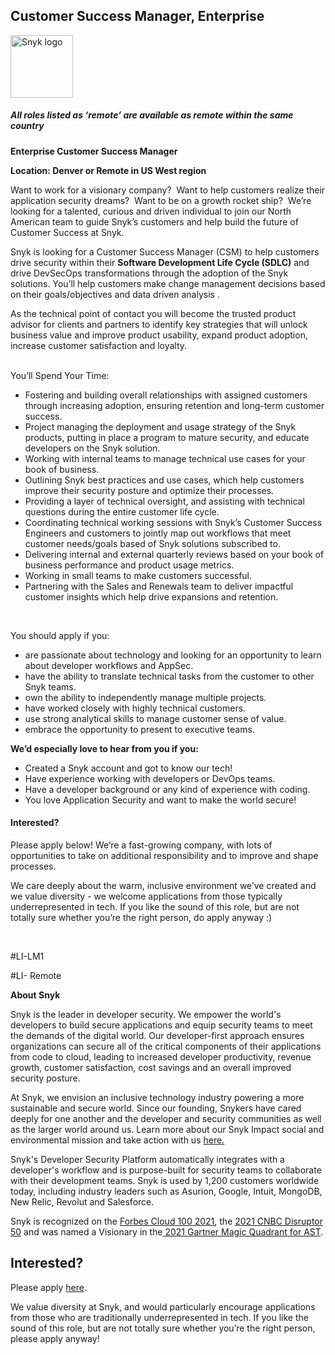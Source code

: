 Customer Success Manager, Enterprise 
---

<img src="https://res.cloudinary.com/snyk/image/upload/v1537345894/press-kit/brand/logo-black.png" width="100" alt="Snyk logo" />

<h5><strong><em>All roles listed as ‘remote’ are available as remote within the same country</em></strong></h5>
<p><strong>Enterprise Customer Success Manager</strong></p>
<p><strong>Location: Denver or Remote in US West region</strong></p>
<p><span style="font-weight: 400;">Want to work for a visionary company?&nbsp; Want to help customers realize their application security dreams?&nbsp; Want to be on a growth rocket ship?&nbsp; We’re looking for a talented, curious and driven individual to join our North American team to guide Snyk’s customers and help build the future of Customer Success at Snyk.</span></p>
<p><span style="font-weight: 400;">Snyk is looking for a Customer Success Manager (CSM) to help customers drive security within their </span><strong>Software Development Life Cycle (SDLC)</strong><span style="font-weight: 400;"> and drive DevSecOps transformations through the adoption of the Snyk solutions. You’ll help customers make change management decisions based on their goals/objectives and data driven analysis .&nbsp;</span></p>
<p><span style="font-weight: 400;">As the technical point of contact you will become the trusted product advisor for clients and partners to identify key strategies that will unlock business value and improve product usability, expand product adoption, increase customer satisfaction and loyalty.</span></p>
<p><span style="font-weight: 400;"><br></span><span style="font-weight: 400;">You’ll Spend Your Time:</span></p>
<ul>
<li style="font-weight: 400;"><span style="font-weight: 400;">Fostering and building overall relationships with assigned customers through increasing adoption, ensuring retention and long-term customer success.</span></li>
<li style="font-weight: 400;"><span style="font-weight: 400;">Project managing the deployment and usage strategy of the Snyk products, putting in place a program to mature security, and educate developers on the Snyk solution.</span></li>
<li style="font-weight: 400;"><span style="font-weight: 400;">Working with internal teams to manage technical use cases for your book of business.</span></li>
<li style="font-weight: 400;"><span style="font-weight: 400;">Outlining Snyk best practices and use cases, which help customers improve their security posture and optimize their processes.&nbsp;</span></li>
<li style="font-weight: 400;"><span style="font-weight: 400;">Providing a layer of technical oversight, and assisting with technical questions during the entire customer life cycle.</span></li>
<li style="font-weight: 400;"><span style="font-weight: 400;">Coordinating technical working sessions with Snyk’s Customer Success Engineers and customers to jointly map out workflows that meet customer needs/goals based of Snyk solutions subscribed to.</span></li>
<li style="font-weight: 400;"><span style="font-weight: 400;">Delivering internal and external quarterly reviews based on your book of business performance and product usage metrics.&nbsp;</span></li>
<li style="font-weight: 400;"><span style="font-weight: 400;">Working in small teams to make customers successful.</span></li>
<li style="font-weight: 400;"><span style="font-weight: 400;">Partnering with the Sales and Renewals team to deliver impactful customer insights which help drive expansions and retention.</span></li>
</ul>
<p><span style="font-weight: 400;">&nbsp;</span></p>
<p><span style="font-weight: 400;">You should apply if you:&nbsp;</span></p>
<ul>
<li style="font-weight: 400;"><span style="font-weight: 400;">are passionate about technology and looking for an opportunity to learn about developer workflows and AppSec.</span></li>
<li style="font-weight: 400;"><span style="font-weight: 400;">have the ability to translate technical tasks from the customer to other Snyk teams.</span></li>
<li style="font-weight: 400;"><span style="font-weight: 400;">own the ability to independently manage multiple projects.&nbsp;</span></li>
<li style="font-weight: 400;"><span style="font-weight: 400;">have worked closely with highly technical customers.&nbsp;</span></li>
<li style="font-weight: 400;"><span style="font-weight: 400;">use strong analytical skills to manage customer sense of value.</span></li>
<li style="font-weight: 400;"><span style="font-weight: 400;">embrace the opportunity to present to executive teams.</span></li>
</ul>
<p><strong>We’d especially love to hear from you if you:</strong></p>
<ul>
<li style="font-weight: 400;"><span style="font-weight: 400;">Created a Snyk account and got to know our tech!</span></li>
<li style="font-weight: 400;"><span style="font-weight: 400;">Have experience working with developers or DevOps teams.</span></li>
<li style="font-weight: 400;"><span style="font-weight: 400;">Have a developer background or any kind of experience with coding.</span></li>
<li style="font-weight: 400;"><span style="font-weight: 400;">You love Application Security and want to make the world secure!</span></li>
</ul>
<h4><strong>Interested?</strong></h4>
<p><span style="font-weight: 400;">Please apply below! We’re a fast-growing company, with lots of opportunities to take on additional responsibility and to improve and shape processes.&nbsp;</span></p>
<p><span style="font-weight: 400;">We care deeply about the warm, inclusive environment we’ve created and we value diversity - we welcome applications from those typically underrepresented in tech. If you like the sound of this role, but are not totally sure whether you’re the right person, do apply anyway :)</span></p>
<p>&nbsp;</p>
<p><span style="font-weight: 400;">#LI-LM1 </span></p>
<p><span style="font-weight: 400;">#LI- Remote</span></p><div class="content-conclusion"><p><strong>About Snyk</strong></p>
<p><span style="font-weight: 400;">Snyk is the leader in developer security. We empower the world's developers to build secure applications and equip security teams to meet the demands of the digital world. Our developer-first approach ensures organizations can secure all of the critical components of their applications from code to cloud, leading to increased developer productivity, revenue growth, customer satisfaction, cost savings and an overall improved security posture.&nbsp;</span></p>
<p><span style="font-weight: 400;">At Snyk, we envision an inclusive technology industry powering a more sustainable and secure world.</span> <span style="font-weight: 400;">Since our founding, Snykers have cared deeply for one another and the developer and security communities as well as the larger world around us. Learn more about our Snyk Impact social and environmental mission and take action with us </span><a href="https://snyk.io/about/snyk-impact/"><span style="font-weight: 400;">here.</span></a></p>
<p><span style="font-weight: 400;">Snyk's Developer Security Platform automatically integrates with a developer's workflow and is purpose-built for security teams to collaborate with their development teams. Snyk is used by 1,200 customers worldwide today, including industry leaders such as Asurion, Google, Intuit, MongoDB, New Relic, Revolut and Salesforce.</span></p>
<p><span style="font-weight: 400;">Snyk is recognized on the </span><a href="https://www.forbes.com/cloud100/#6f24b5ba5f94"><span style="font-weight: 400;">Forbes Cloud 100 2021</span></a><span style="font-weight: 400;">, the </span><a href="https://www.cnbc.com/2021/05/25/these-are-the-2021-cnbc-disruptor-50-companies.html"><span style="font-weight: 400;">2021 CNBC Disruptor 50</span></a><span style="font-weight: 400;"> and was named a Visionary in the</span><a href="https://snyk.io/blog/snyk-visionary-2021-gartner-magic-quadrant-for-ast/"><span style="font-weight: 400;"> 2021 Gartner Magic Quadrant for AST</span></a><span style="font-weight: 400;">.</span></p></div>

Interested?
---

Please apply [here](https://boards.greenhouse.io/snyk/jobs/5514690002#app).

We value diversity at Snyk, and would particularly encourage applications from those who are traditionally underrepresented in tech.
If you like the sound of this role, but are not totally sure whether you’re the right person, please apply anyway!
